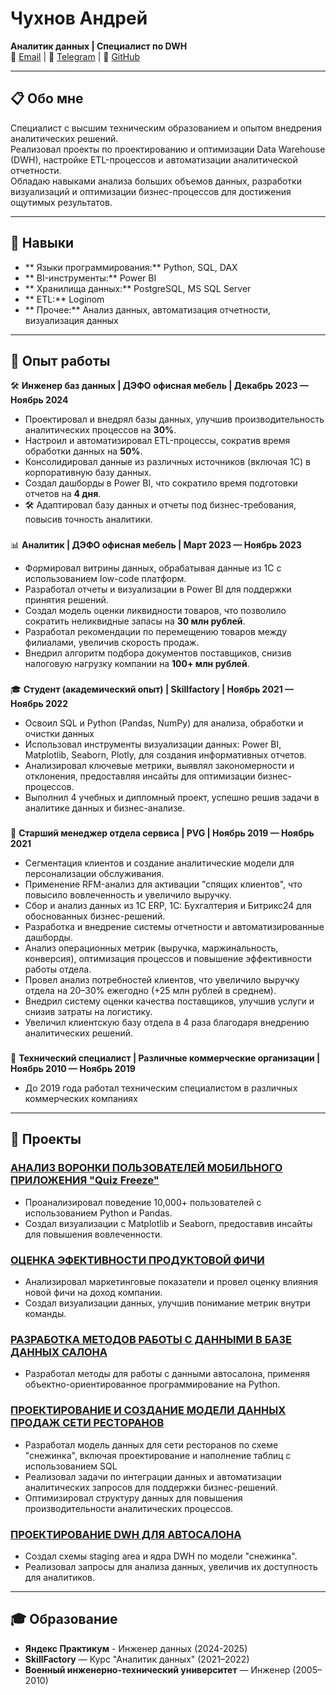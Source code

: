 # Чухнов Андрей  
**Аналитик данных | Специалист по DWH**  
📧 [Email](mailto:a.chukhnov88@gmail.com) | 💬 [Telegram](https://t.me/chizhik1001) | 🔗 [GitHub](https://github.com/AndreyChukhnov)  

---

## 📋 Обо мне  
 Специалист с высшим техническим образованием и опытом внедрения аналитических решений.  
 Реализовал проекты по проектированию и оптимизации Data Warehouse (DWH), настройке ETL-процессов и автоматизации аналитической отчетности.  
 Обладаю навыками анализа больших объемов данных, разработки визуализаций и оптимизации бизнес-процессов для достижения ощутимых результатов.  

---

## 💼 Навыки  
- ** Языки программирования:** Python, SQL, DAX  
- ** BI-инструменты:** Power BI  
- ** Хранилища данных:** PostgreSQL, MS SQL Server  
- ** ETL:** Loginom  
- ** Прочее:** Анализ данных, автоматизация отчетности, визуализация данных  

---

## 🏢 Опыт работы  
🛠️ **Инженер баз данных | ДЭФО офисная мебель | Декабрь 2023 — Ноябрь 2024**  
-  Проектировал и внедрял базы данных, улучшив производительность аналитических процессов на **30%**.  
-  Настроил и автоматизировал ETL-процессы, сократив время обработки данных на **50%**.  
-  Консолидировал данные из различных источников (включая 1С) в корпоративную базу данных.  
-  Создал дашборды в Power BI, что сократило время подготовки отчетов на **4 дня**.  
- 🛠 Адаптировал базу данных и отчеты под бизнес-требования, повысив точность аналитики.  
###
📊 **Аналитик | ДЭФО офисная мебель | Март 2023 — Ноябрь 2023**
-  Формировал витрины данных, обрабатывая данные из 1С с использованием low-code платформ.  
-  Разработал отчеты и визуализации в Power BI для поддержки принятия решений.  
-  Создал модель оценки ликвидности товаров, что позволило сократить неликвидные запасы на **30 млн рублей**.  
-  Разработал рекомендации по перемещению товаров между филиалами, увеличив скорость продаж.  
-  Внедрил алгоритм подбора документов поставщиков, снизив налоговую нагрузку компании на **100+ млн рублей**.  
### 
🎓 **Студент (академический опыт) | Skillfactory | Ноябрь 2021 — Ноябрь 2022**
- Освоил SQL и Python (Pandas, NumPy) для анализа, обработки и очистки данных
- Использовал инструменты визуализации данных: Power BI, Matplotlib, Seaborn, Plotly, для создания информативных отчетов.
- Анализировал ключевые метрики, выявлял закономерности и отклонения, предоставляя инсайты для оптимизации бизнес-процессов.
- Выполнил 4 учебных и дипломный проект, успешно решив задачи в аналитике данных и бизнес-анализе.
### 
🏢 **Старший менеджер отдела сервиса | PVG | Ноябрь 2019 — Ноябрь 2021** 
- Сегментация  клиентов и создание аналитические модели для персонализации обслуживания.
- Применение RFM-анализ для активации "спящих клиентов", что повысило вовлеченность и увеличило выручку.
- Сбор и анализ данных из 1C ERP, 1C: Бухгалтерия и Битрикс24 для обоснованных бизнес-решений.
- Разработка и внедрение системы отчетности и автоматизированные дашборды.
- Анализ операционных метрик (выручка, маржинальность, конверсия), оптимизация процессов и повышение эффективности работы отдела.
- Провел анализ потребностей клиентов, что увеличило выручку отдела на 20–30% ежегодно (+25 млн рублей в среднем).
- Внедрил систему оценки качества поставщиков, улучшив услуги и снизив затраты на логистику.
- Увеличил клиентскую базу отдела в 4 раза благодаря внедрению аналитических решений.
### 
🏢 **Технический специалист | Различные коммерческие организации | Ноябрь 2010 — Ноябрь 2019**
- До 2019 года работал техническим специалистом в различных коммерческих компаниях
  
---

## 🚀 Проекты
### [АНАЛИЗ ВОРОНКИ ПОЛЬЗОВАТЕЛЕЙ МОБИЛЬНОГО ПРИЛОЖЕНИЯ "Quiz Freeze"](https://github.com/AndreyChukhnov/da-project-user-funnel-analysis)
- Проанализировал поведение 10,000+ пользователей с использованием Python и Pandas.
- Создал визуализации с Matplotlib и Seaborn, предоставив инсайты для повышения вовлеченности.

### [ОЦEНКА ЭФЕКТИВНОСТИ ПРОДУКТОВОЙ ФИЧИ](https://github.com/AndreyChukhnov/da-project-product-feature-analysis)  
- Анализировал маркетинговые показатели и провел оценку влияния новой фичи на доход компании.
- Создал визуализации данных, улучшив понимание метрик внутри команды.

### [РАЗРАБОТКА МЕТОДОВ РАБОТЫ С ДАННЫМИ В БАЗЕ ДАННЫХ САЛОНА](https://github.com/AndreyChukhnov/de-project-bibip)  
- Разработал методы для работы с данными автосалона, применяя объектно-ориентированное программирование на Python.

### [ПРОЕКТИРОВАНИЕ И СОЗДАНИЕ МОДЕЛИ ДАННЫХ ПРОДАЖ СЕТИ РЕСТОРАНОВ](https://github.com/AndreyChukhnov/de-start-project-gastro-hub)  
- Разработал модель данных для сети ресторанов по схеме "снежинка", включая проектирование и наполнение таблиц с использованием SQL
- Реализовал задачи по интеграции данных и автоматизации аналитических запросов для поддержки бизнес-решений.
- Оптимизировал структуру данных для повышения производительности аналитических процессов.

### [ПРОЕКТИРОВАНИЕ DWH ДЛЯ АВТОСАЛОНА](https://github.com/AndreyChukhnov/de-start-project_vrumbum)  
- Создал схемы staging area и ядра DWH по модели "снежинка".
- Реализовал запросы для анализа данных, увеличив их доступность для аналитиков.

---

## 🎓 Образование
- **Яндекс Практикум** - Инженер данных (2024-2025)
- **SkillFactory** — Курс "Аналитик данных" (2021–2022)  
- **Военный инженерно-технический университет** — Инженер (2005–2010)  
